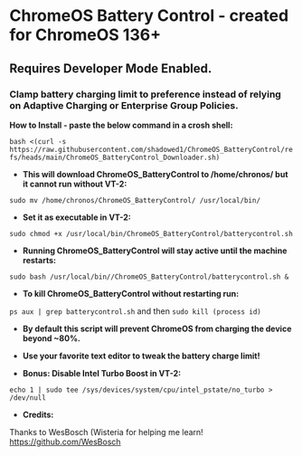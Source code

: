 # **ChromeOS Battery Control - created for ChromeOS 136+**
## Requires Developer Mode Enabled. 
### Clamp battery charging limit to preference instead of relying on Adaptive Charging or Enterprise Group Policies.

__How to Install - paste the below command in a crosh shell:__

`bash <(curl -s https://raw.githubusercontent.com/shadowed1/ChromeOS_BatteryControl/refs/heads/main/ChromeOS_BatteryControl_Downloader.sh)`

- __This will download ChromeOS_BatteryControl to /home/chronos/ but it cannot run without VT-2:__

`sudo mv /home/chronos/ChromeOS_BatteryControl/ /usr/local/bin/`

- __Set it as executable in VT-2:__

`sudo chmod +x /usr/local/bin/ChromeOS_BatteryControl/batterycontrol.sh`

- __Running ChromeOS_BatteryControl will stay active until the machine restarts:__

`sudo bash /usr/local/bin//ChromeOS_BatteryControl/batterycontrol.sh &`

- __To kill ChromeOS_BatteryControl without restarting run:__

`ps aux | grep batterycontrol.sh` and then `sudo kill (process id)`
 
- __By default this script will prevent ChromeOS from charging the device beyond ~80%.__ 
- __Use your favorite text editor to tweak the battery charge limit!__ 

- __Bonus: Disable Intel Turbo Boost in VT-2:__

`echo 1 | sudo tee /sys/devices/system/cpu/intel_pstate/no_turbo > /dev/null`

- __Credits:__

Thanks to WesBosch (Wisteria for helping me learn!
https://github.com/WesBosch
